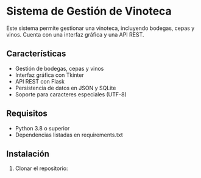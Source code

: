 # Sistema de Gestión de Vinoteca

Este sistema permite gestionar una vinoteca, incluyendo bodegas, cepas y vinos. Cuenta con una interfaz gráfica y una API REST.

## Características

- Gestión de bodegas, cepas y vinos
- Interfaz gráfica con Tkinter
- API REST con Flask
- Persistencia de datos en JSON y SQLite
- Soporte para caracteres especiales (UTF-8)

## Requisitos

- Python 3.8 o superior
- Dependencias listadas en requirements.txt

## Instalación

1. Clonar el repositorio: 